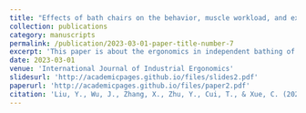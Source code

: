 ```yaml
---
title: "Effects of bath chairs on the behavior, muscle workload, and experience in independent bathing of the elderly: A Chinese case study"
collection: publications
category: manuscripts
permalink: /publication/2023-03-01-paper-title-number-7
excerpt: 'This paper is about the ergonomics in independent bathing of the elderly.'
date: 2023-03-01
venue: 'International Journal of Industrial Ergonomics'
slidesurl: 'http://academicpages.github.io/files/slides2.pdf'
paperurl: 'http://academicpages.github.io/files/paper2.pdf'
citation: 'Liu, Y., Wu, J., Zhang, X., Zhu, Y., Cui, T., & Xue, C. (2023). &quot;Effects of bath chairs on the behavior, muscle workload, and experience in independent bathing of the elderly: A Chinese case study.&quot; <i>International Journal of Industrial Ergonomics</i>. 94, 103419.'
---
```


